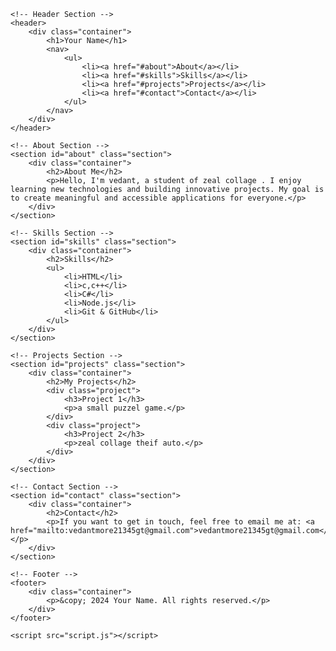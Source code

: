 <!DOCTYPE html>
<html lang="en">
<head>
    <meta charset="UTF-8">
    <meta name="viewport" content="width=device-width, initial-scale=1.0">
    <meta name="description" content="Personal Portfolio">
    <title>Your Name - Portfolio</title>
    <link rel="stylesheet" href="styles.css">
</head>
<body>

    <!-- Header Section -->
    <header>
        <div class="container">
            <h1>Your Name</h1>
            <nav>
                <ul>
                    <li><a href="#about">About</a></li>
                    <li><a href="#skills">Skills</a></li>
                    <li><a href="#projects">Projects</a></li>
                    <li><a href="#contact">Contact</a></li>
                </ul>
            </nav>
        </div>
    </header>

    <!-- About Section -->
    <section id="about" class="section">
        <div class="container">
            <h2>About Me</h2>
            <p>Hello, I'm vedant, a student of zeal collage . I enjoy learning new technologies and building innovative projects. My goal is to create meaningful and accessible applications for everyone.</p>
        </div>
    </section>

    <!-- Skills Section -->
    <section id="skills" class="section">
        <div class="container">
            <h2>Skills</h2>
            <ul>
                <li>HTML</li>
                <li>c,c++</li>
                <li>C#</li>
                <li>Node.js</li>
                <li>Git & GitHub</li>
            </ul>
        </div>
    </section>

    <!-- Projects Section -->
    <section id="projects" class="section">
        <div class="container">
            <h2>My Projects</h2>
            <div class="project">
                <h3>Project 1</h3>
                <p>a small puzzel game.</p>
            </div>
            <div class="project">
                <h3>Project 2</h3>
                <p>zeal collage theif auto.</p>
            </div>
        </div>
    </section>

    <!-- Contact Section -->
    <section id="contact" class="section">
        <div class="container">
            <h2>Contact</h2>
            <p>If you want to get in touch, feel free to email me at: <a href="mailto:vedantmore21345gt@gmail.com">vedantmore21345gt@gmail.com</a></p>
        </div>
    </section>

    <!-- Footer -->
    <footer>
        <div class="container">
            <p>&copy; 2024 Your Name. All rights reserved.</p>
        </div>
    </footer>

    <script src="script.js"></script>
</body>
</html>


<!---
rolexmore01/rolexmore01 is a ✨ special ✨ repository because its `README.md` (this file) appears on your GitHub profile.
You can click the Preview link to take a look at your changes.
--->
